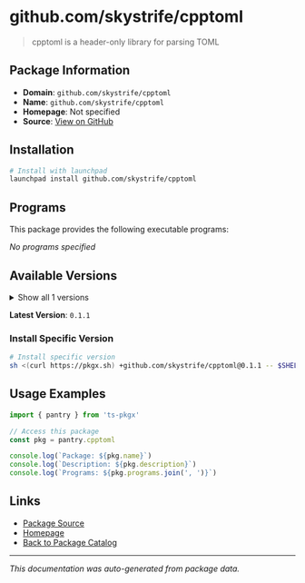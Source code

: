 # github.com/skystrife/cpptoml

> cpptoml is a header-only library for parsing TOML

## Package Information

- **Domain**: `github.com/skystrife/cpptoml`
- **Name**: `github.com/skystrife/cpptoml`
- **Homepage**: Not specified
- **Source**: [View on GitHub](https://github.com/pkgxdev/pantry/tree/main/projects/github.com/skystrife/cpptoml/package.yml)

## Installation

```bash
# Install with launchpad
launchpad install github.com/skystrife/cpptoml
```

## Programs

This package provides the following executable programs:

*No programs specified*

## Available Versions

<details>
<summary>Show all 1 versions</summary>

- `0.1.1`

</details>

**Latest Version**: `0.1.1`

### Install Specific Version

```bash
# Install specific version
sh <(curl https://pkgx.sh) +github.com/skystrife/cpptoml@0.1.1 -- $SHELL -i
```

## Usage Examples

```typescript
import { pantry } from 'ts-pkgx'

// Access this package
const pkg = pantry.cpptoml

console.log(`Package: ${pkg.name}`)
console.log(`Description: ${pkg.description}`)
console.log(`Programs: ${pkg.programs.join(', ')}`)
```

## Links

- [Package Source](https://github.com/pkgxdev/pantry/tree/main/projects/github.com/skystrife/cpptoml/package.yml)
- [Homepage](#)
- [Back to Package Catalog](../../../package-catalog.md)

---

*This documentation was auto-generated from package data.*
